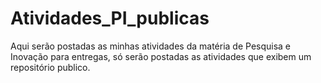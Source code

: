 # Atividades_PI_publicas
Aqui serão postadas as minhas atividades da matéria de Pesquisa e Inovação para entregas, só serão postadas as atividades que exibem um repositório publico.
